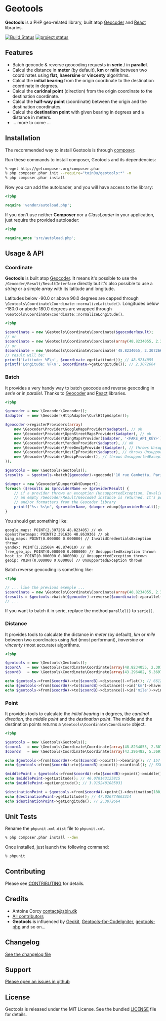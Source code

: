 Geotools
========

**Geotools** is a PHP geo-related library, built atop [Geocoder](https://github.com/willdurand/Geocoder) and
[React](https://github.com/reactphp/react) libraries.

[![Build Status](https://secure.travis-ci.org/toin0u/Geotools.png)](http://travis-ci.org/toin0u/Geotools)
[![project status](http://stillmaintained.com/toin0u/Geotools.png)](http://stillmaintained.com/toin0u/Geotools)


Features
--------

* Batch geocode & reverse geocoding requests in **serie** / in **parallel**.
* Calcul the distance in **meter** (by default), **km**  or **mile** between two coordinates using **flat**,
**haversine** or **vincenty** algorithms.
* Calcul the **initial bearing** from the origin coordinate to the destination coordinate in degrees.
* Calcul the **caridnal point** (direction) from the origin coordinate to the destination coordinate.
* Calcul the **half-way point** (coordinate) between the origin and the destination coordinates.
* Calcul the **destination point** with given bearing in degrees and a distance in meters.
* ... more to come ...


Installation
------------

The recommended way to install Geotools is through [composer](http://getcomposer.org).

Run these commands to install composer, Geotools and its dependencies:

``` bash
% wget http://getcomposer.org/composer.phar
% php composer.phar init --require="toin0u/geotools:*" -n
% php composer.phar install
```

Now you can add the autoloader, and you will have access to the library:

``` php
<?php

require 'vendor/autoload.php';
```

If you don't use neither **Composer** nor a _ClassLoader_ in your application, just require the provided autoloader:

``` php
<?php

require_once 'src/autoload.php';
```


Usage & API
-----------

### Coordinate ###

**Geotools** is built atop [Geocoder](https://github.com/willdurand/Geocoder). It means it's possible to use the
`/Geocoder/Result/ResultInterface` directly but it's also possible to use a *string* or a simple *array* with its
latitude and longitude.

Latitudes below -90.0 or above 90.0 degrees are capped through `\Geotools\Coordinate\Coordinate::normalizeLatitude()`.
Longitudes below -180.0 or abode 180.0 degrees are wrapped through `\Geotools\Coordinate\Coordinate::normalizeLongitude()`.

``` php
<?php

$coordinate = new \Geotools\Coordinate\Coordinate($geocoderResult);
// or
$coordinate = new \Geotools\Coordinate\Coordinate(array(48.8234055, 2.3072664));
// or
$coordinate = new \Geotools\Coordinate\Coordinate('48.8234055, 2.3072664');
// result will be:
printf('Latitude: %F\n', $coordinate->getLatitude()); // 48.8234055
printf('Longitude: %F\n', $coordinate->getLongitude()); // 2.3072664
```

### Batch ###

It provides a very handy way to batch geocode and reverse geocoding in *serie* or in *parallel*.
Thanks to [Geocoder](https://github.com/willdurand/Geocoder) and [React](https://github.com/reactphp/react) libraries.

```php
<?php

$geocoder = new \Geocoder\Geocoder();
$adapter  = new \Geocoder\HttpAdapter\CurlHttpAdapter();

$geocoder->registerProviders(array(
    new \Geocoder\Provider\GoogleMapsProvider($adapter), // ok
    new \Geocoder\Provider\OpenStreetMapsProvider($adapter), // ok
    new \Geocoder\Provider\BingMapsProvider($adapter, '<FAKE_API_KEY>'), // throws InvalidCredentialsException
    new \Geocoder\Provider\YandexProvider($adapter), // ok
    new \Geocoder\Provider\FreeGeoIpProvider($adapter), // throws UnsupportedException
    new \Geocoder\Provider\HostIpProvider($adapter), // throws UnsupportedException
    new \Geocoder\Provider\GeoipProvider(), // throws UnsupportedException
));

$geotools = new \Geotools\Geotools();
$results  = $geotools->batch($geocoder)->geocode('10 rue Gambetta, Paris, France')->parallel();

$dumper = new \Geocoder\Dumper\WktDumper();
foreach ($results as $providerName => $providerResult) {
    // if a provider throws an exception (UnsupportedException, InvalidCredentialsException ...)
    // an empty /Geocoder/Result/Geocoded instance is returned. It's possible to use dumpers
    // and/or formatters from the Geocoder library
    printf("%s: %s\n", $providerName, $dumper->dump($providerResult));
}
```

You should get something like:

```
google_maps: POINT(2.307266 48.823405) // ok
openstreetmaps: POINT(2.391636 48.863936) // ok
bing_maps: POINT(0.000000 0.000000) // InvalidCredentialsException thrown
yandex: POINT(2.225684 48.874010) // ok
free_geo_ip: POINT(0.000000 0.000000) // UnsupportedException thrown
host_ip: POINT(0.000000 0.000000) // UnsupportedException thrown
geoip: POINT(0.000000 0.000000) // UnsupportedException thrown
```

Batch reverse geocoding is something like:

``` php
<?php

// ... like the previous exemple ...
$coordinate = new \Geotools\Coordinate\Coordinate(array(48.8234055, 2.3072664));
$results = $geotools->batch($geocoder)->reverse($coordinate)->parallel();
// ...
```

If you want to batch it in serie, replace the method `parallel()` to `serie()`.

### Distance ###

It provides tools to calculate the distance in *meter* (by default), *km* or *mile* between two coordinates
using *flat* (most performant), *haversine* or *vincenty* (most accurate) algorithms.

``` php
<?php

$geotools = new \Geotools\Geotools();
$coordA   = new \Geotools\Coordinate\Coordinate(array(48.8234055, 2.3072664));
$coordB   = new \Geotools\Coordinate\Coordinate(array(43.296482, 5.36978));

echo $geotools->from($coordA)->to($coordB)->distance()->flat(); // 661220.36979254 (meters)
echo $geotools->from($coordA)->to($coordB)->distance()->in('km')->haversine(); // 659.16650524477
echo $geotools->from($coordA)->to($coordB)->distance()->in('mile')->vincenty(); // 410.41281759044
```

### Point ###

It provides tools to calculate the *initial bearing* in degrees, the *cardinal direction*, the *middle point*
and the *destination point*. The middle and the destination points returns a `\Geotools\Coordinate\Coordinate` object.

``` php
<?php

$geotools = new \Geotools\Geotools();
$coordA   = new \Geotools\Coordinate\Coordinate(array(48.8234055, 2.3072664));
$coordB   = new \Geotools\Coordinate\Coordinate(array(43.296482, 5.36978));

echo $geotools->from($coordA)->to($coordB)->point()->bearing(); // 157 (degrees)
echo $geotools->from($coordA)->to($coordB)->point()->cardinal(); // SSE (SouthSouthEast)

$middlePoint = $geotools->from($coordA)->to($coordB)->point()->middle(); // \Geotools\Coordinate\Coordinate
echo $middlePoint->getLatitude(); // 46.070143125815
echo $middlePoint->getLongitude(); // 3.9152401085931

$destinationPoint = $geotools->from($coordA)->point()->destination(180, 200000); // \Geotools\Coordinate\Coordinate
echo $destinationPoint->getLatitude(); // 47.026774663314
echo $destinationPoint->getLongitude(); // 2.3072664
```


Unit Tests
----------

Rename the `phpunit.xml.dist` file to `phpunit.xml`.

``` bash
% php composer.phar install --dev
```

Once installed, just launch the following command:

``` bash
% phpunit
```


Contributing
------------

Please see [CONTRIBUTING](CONTRIBUTING.md) for details.


Credits
-------

* Antoine Corcy <contact@sbin.dk>
* [All contributors](https://github.com/toin0u/Geotools/contributors)
* **Geotools** is influenced by [Geokit](https://github.com/jsor/Geokit),
[Geotools-for-CodeIgniter](https://github.com/weejames/Geotools-for-CodeIgniter),
[geotools-php](https://github.com/jillesvangurp/geotools-php) and so on...


Changelog
---------

[See the changelog file](CHANGELOG.md)


Support
-------

[Please open an issues in github](https://github.com/toin0u/Geotools/issues)


License
-------

Geotools is released under the MIT License. See the bundled [LICENSE](LICENSE) file for details.
